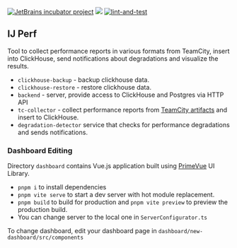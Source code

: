 [![JetBrains incubator project](https://jb.gg/badges/incubator-flat-square.svg)](https://confluence.jetbrains.com/display/ALL/JetBrains+on+GitHub)
![](https://camo.githubusercontent.com/be6f8b50b2400e8b0dc74e58dd9a68803fe6698f5f30d843a7504888879f8392/68747470733a2f2f6a622e67672f6261646765732f696e63756261746f722d706c61737469632e737667)
[![lint-and-test](https://github.com/JetBrains/ij-perf-report-aggregator/actions/workflows/lint-and-test.yml/badge.svg)](https://github.com/JetBrains/ij-perf-report-aggregator/actions/workflows/lint-and-test.yml)

## IJ Perf

Tool to collect performance reports in various formats from TeamCity, insert into ClickHouse, send notifications about degradations and visualize the results.

- `clickhouse-backup` - backup clickhouse data.
- `clickhouse-restore` - restore clickhouse data.
- `backend` - server, provide access to ClickHouse and Postgres via HTTP API
- `tc-collector` - collect performance reports from [TeamCity artifacts](https://www.jetbrains.com/help/teamcity/build-artifact.html) and insert to ClickHouse.
- `degradation-detector` service that checks for performance degradations and sends notifications.

### Dashboard Editing

Directory `dashboard` contains Vue.js application built using [PrimeVue](https://primevue.org/) UI Library.

- `pnpm i` to install dependencies
- `pnpm vite serve` to start a dev server with hot module replacement.
- `pnpm build` to build for production and `pnpm vite preview` to preview the production build.
- You can change server to the local one in `ServerConfigurator.ts`

To change dashboard, edit your dashboard page in `dashboard/new-dashboard/src/components`

